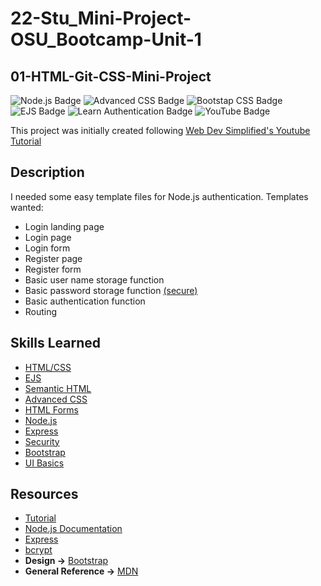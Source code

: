 # 22-Stu_Mini-Project-OSU_Bootcamp-Unit-1
## 01-HTML-Git-CSS-Mini-Project
![Node.js Badge](https://img.shields.io/badge/JavaScript-Node.js-green) ![Advanced CSS Badge](https://img.shields.io/badge/CSS-Advanced-green) ![Bootstap CSS Badge](https://img.shields.io/badge/CSS-Bootstrap-green) ![EJS Badge](https://img.shields.io/badge/EJS-Templates-green) ![Learn Authentication Badge](https://img.shields.io/badge/Learn-Authentication-blue) ![YouTube Badge](https://img.shields.io/badge/YouTube-Tutorial-red)

This project was initially created following [Web Dev Simplified's Youtube Tutorial](https://www.youtube.com/watch?v=-RCnNyD0L-s&list=PLZlA0Gpn_vH9yI1hwDVzWqu5sAfajcsBQ)

## Description
I needed some easy template files for Node.js authentication.
Templates wanted:
- Login landing page
- Login page
- Login form
- Register page
- Register form
- Basic user name storage function
- Basic password storage function [(secure)](https://www.bigomega.dev/passwords-in-node)
- Basic authentication function
- Routing
## Skills Learned
- [HTML/CSS](https://www.w3.org/standards/webdesign/htmlcss)
- [EJS](https://ejs.co/)
- [Semantic HTML](https://developer.mozilla.org/en-US/docs/Learn/Accessibility/HTML)
- [Advanced CSS](https://developer.mozilla.org/en-US/docs/Learn/CSS/Building_blocks/Advanced_styling_effects)
- [HTML Forms](https://developer.mozilla.org/en-US/docs/Web/HTML/Element/form)
- [Node.js](https://developer.mozilla.org/en-US/docs/Glossary/Node.js?utm_campaign=feed&utm_medium=rss&utm_source=developer.mozilla.org)
- [Express](https://developer.mozilla.org/en-US/docs/Learn/Server-side/Express_Nodejs)
- [Security](https://www.bigomega.dev/passwords-in-node)
- [Bootstrap](https://getbootstrap.com/)
- [UI Basics](https://uxdesign.cc/how-to-become-a-ui-ux-designer-self-taught-8a511170fd7c)
## Resources
- [Tutorial](https://www.youtube.com/watch?v=-RCnNyD0L-s&list=PLZlA0Gpn_vH9yI1hwDVzWqu5sAfajcsBQ)
- [Node.js Documentation](https://nodejs.org/en/docs/)
- [Express](https://expressjs.com/)
- [bcrypt](https://openbase.com/js/bcrypt/documentation)
- **Design ->** [Bootstrap](https://getbootstrap.com/docs/5.0/getting-started/introduction/)
- **General Reference ->** [MDN](https://developer.mozilla.org/en-US/)
